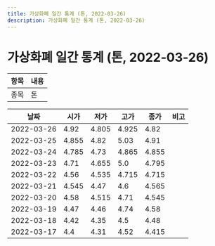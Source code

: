 ```yaml
---
title: 가상화폐 일간 통계 (톤, 2022-03-26)
description: 가상화폐 일간 통계 (톤, 2022-03-26)
---
```


가상화폐 일간 통계 (톤, 2022-03-26)
===

|항목|내용|
|--|--|
|종목|톤||마켓|KRW-TON||종류|일 단위 캔들||기간|2022-03-17T09:00:00 - 2022-03-26T09:00:00|

|날짜|시가|저가|고가|종가|비고|
|--|--|--|--|--|--|
|2022-03-26|4.92|4.805|4.925|4.82|    |
|2022-03-25|4.855|4.82|5.03|4.91|    |
|2022-03-24|4.785|4.73|4.865|4.855|    |
|2022-03-23|4.71|4.655|5.0|4.795|    |
|2022-03-22|4.56|4.535|4.715|4.715|    |
|2022-03-21|4.545|4.47|4.6|4.565|    |
|2022-03-20|4.58|4.515|4.71|4.545|    |
|2022-03-19|4.47|4.46|4.74|4.58|    |
|2022-03-18|4.42|4.35|4.5|4.48|    |
|2022-03-17|4.4|4.31|4.52|4.415|    |
